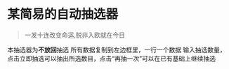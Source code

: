 # 某简易的自动抽选器
> 一发十连改变命运,脱非入欧就在今日

本抽选器为**不放回**抽选
所有数据复制到左边框里，一行一个数据
输入抽选数量，点击立即抽选可以抽出所选数目，点击“再抽一次”可以在已有基础上继续抽选
